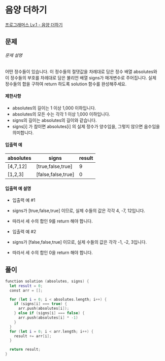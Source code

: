 <!-- @format -->

# 음양 더하기

[프로그래머스 Lv.1 - 음양 더하기](https://school.programmers.co.kr/learn/courses/30/lessons/76501)

## 문제

###### 문제 설명

어떤 정수들이 있습니다. 이 정수들의 절댓값을 차례대로 담은 정수 배열 absolutes와 이 정수들의 부호를 차례대로 담은 불리언 배열 signs가 매개변수로 주어집니다. 실제 정수들의 합을 구하여 return 하도록 solution 함수를 완성해주세요.

#### 제한사항

- absolutes의 길이는 1 이상 1,000 이하입니다.
- absolutes의 모든 수는 각각 1 이상 1,000 이하입니다.
- signs의 길이는 absolutes의 길이와 같습니다.
- signs[i] 가 참이면 absolutes[i] 의 실제 정수가 양수임을, 그렇지 않으면 음수임을 의미합니다.

#### 입출력 예

| absolutes | signs              | result |
| --------- | ------------------ | ------ |
| [4,7,12]  | [true,false,true]  | 9      |
| [1,2,3]   | [false,false,true] | 0      |

#### 입출력 예 설명

- 입출력 예 #1
- signs가 [true,false,true] 이므로, 실제 수들의 값은 각각 4, -7, 12입니다.
- 따라서 세 수의 합인 9를 return 해야 합니다.

- 입출력 예 #2
- signs가 [false,false,true] 이므로, 실제 수들의 값은 각각 -1, -2, 3입니다.
- 따라서 세 수의 합인 0을 return 해야 합니다.

## 풀이

```swift
function solution (absolutes, signs) {
  let result = 0;
  const arr = [];

  for (let i = 0; i < absolutes.length; i++) {
    if (signs[i] === true) {
      arr.push(absolutes[i]);
    } else if (signs[i] === false) {
      arr.push(absolutes[i] * -1)
    }
  }
  for (let i = 0; i < arr.length; i++) {
    result += arr[i];
  }

  return result;
}
```
